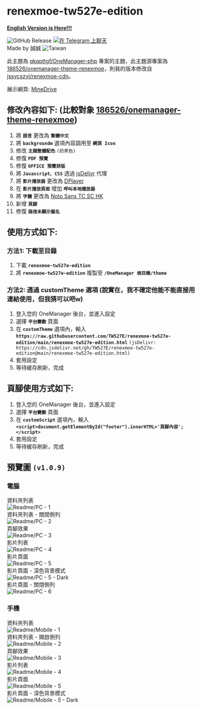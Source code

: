 # renexmoe-tw527e-edition

[**English Version is Here!!!**](README-English.md)

![GitHub Release](https://img.shields.io/github/v/release/TW527E/renexmoe-tw527e-edition.svg?include_prereleases&logo=Acclaim&style=for-the-badge)
<a href="https://t.me/Cheng_Group">
  <img src="https://img.shields.io/badge/-%E5%9C%A8%20Telegram%20%E4%B8%8A%E8%81%8A%E5%A4%A9-blue?style=for-the-badge&logo=Telegram" alt="在 Telegram 上聊天">
</a><br>
Made by 誠誠 <img src="https://img.shields.io/badge/-Taiwan-ff1f4b?style=for-the-badge&logo=Headspace" alt="Taiwan">

此主題為 [qkqpttgf/OneManager-php](https://github.com/qkqpttgf/OneManager-php) 專案的主題，此主題源專案為 [186526/onemanager-theme-renexmoe](https://github.com/186526/onemanager-theme-renexmoe)，則我的版本修改自 [jssycszyj/renexmoe-cdn](https://github.com/jssycszyj/renexmoe-cdn)。

展示網頁: [MineDrive](https://d.tw527e.eu.org)

## 修改內容如下: (比較對象 [186526/onemanager-theme-renexmoe](https://github.com/186526/onemanager-theme-renexmoe))

1. 將 **`語言`** 更改為 **`繁體中文`**
2. 將 **`backgroundm`** 選項內容調用至 **`網頁 Icon`**
3. 修改 **`主題整體配色`** `(奶茶色)`
4. 修復 **`PDF 預覽`**
5. 修復 **`OFFICE 預覽排版`**
6. 將 **`Javascript、CSS`** 透過 [jsDelivr](https://www.jsdelivr.com) 代理
7. 將 **`影片播放器`** 更改為 [DPlayer](https://dplayer.js.org)
8. 在 **`影片播放頁面`** 增加 **`呼叫本地播放器`**
9. 將 **`字體`** 更改為 [Noto Sans TC SC HK](https://fonts.google.com/noto/fonts)
10. 新增 **`頁腳`**
11. 修復 **`路徑未顯示盤名`**

## 使用方式如下:

### 方法1: 下載至目錄

1. 下載 **`renexmoe-tw527e-edition`**
2. 將 **`renexmoe-tw527e-edition`** 複製至 **`/OneManager 根目錄/theme`**

### 方法2: 透過 customTheme 選項 (說實在，我不確定他能不能直接用連結使用，但我猜可以吧w)

1. 登入您的 OneManager 後台，並進入設定
2. 選擇 **`平台變數`** 頁面
3. 在 **`customTheme`** 選項內，輸入 **`https://raw.githubusercontent.com/TW527E/renexmoe-tw527e-edition/main/renexmoe-tw527e-edition.html`** `(jsDelivr: https://cdn.jsdelivr.net/gh/TW527E/renexmoe-tw527e-edition@main/renexmoe-tw527e-edition.html)`
4. 套用設定
5. 等待緩存刷新，完成

## 頁腳使用方式如下:

1. 登入您的 OneManager 後台，並進入設定
2. 選擇 **`平台變數`** 頁面
3. 在 **`customScript`** 選項內，輸入 **`<script>document.getElementById("footer").innerHTML='頁腳內容';</script>`**
4. 套用設定
5. 等待緩存刷新，完成

## 預覽圖 `(v1.0.9)`

### 電腦

資料夾列表 <br>
<img src="Readme/PC - 1.png" alt="Readme/PC - 1"> <br>
資料夾列表 - 關閉側列 <br>
<img src="Readme/PC - 2.png" alt="Readme/PC - 2"> <br>
頁腳效果 <br>
<img src="Readme/PC - 3.png" alt="Readme/PC - 3"> <br>
影片列表 <br>
<img src="Readme/PC - 4.png" alt="Readme/PC - 4"> <br>
影片頁面 <br>
<img src="Readme/PC - 5.png" alt="Readme/PC - 5"> <br>
影片頁面 - 深色背景模式 <br>
<img src="Readme/PC - 5 - Dark.png" alt="Readme/PC - 5 - Dark"> <br>
影片頁面 - 關閉側列 <br>
<img src="Readme/PC - 6.png" alt="Readme/PC - 6"> <br>

### 手機

資料夾列表 <br>
<img src="Readme/Mobile - 1.png" alt="Readme/Mobile - 1"> <br>
資料夾列表 - 開啟側列 <br>
<img src="Readme/Mobile - 2.png" alt="Readme/Mobile - 2"> <br>
頁腳效果 <br>
<img src="Readme/Mobile - 3.png" alt="Readme/Mobile - 3"> <br>
影片列表 <br>
<img src="Readme/Mobile - 4.png" alt="Readme/Mobile - 4"> <br>
影片頁面 <br>
<img src="Readme/Mobile - 5.png" alt="Readme/Mobile - 5"> <br>
影片頁面 - 深色背景模式 <br>
<img src="Readme/Mobile - 5 - Dark.png" alt="Readme/Mobile - 5 - Dark">
